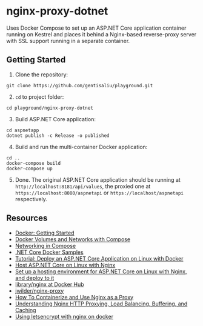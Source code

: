# nginx-proxy-dotnet

Uses Docker Compose to set up an ASP.NET Core application container running on Kestrel and places it behind a Nginx-based reverse-proxy server with SSL support running in a separate container.

## Getting Started

1. Clone the repository:

```
git clone https://github.com/gentisaliu/playground.git
```

2. `cd` to project folder:

```
cd playground/nginx-proxy-dotnet
```

3. Build ASP.NET Core application:

```
cd aspnetapp
dotnet publish -c Release -o published
```

4. Build and run the multi-container Docker application:

```
cd ..
docker-compose build
docker-compose up
```

5. Done. The original ASP.NET Core application should be running at `http://localhost:8181/api/values`, the proxied one at `https://localhost:8080/aspnetapi` or `https://localhost/aspnetapi` respectively.

## Resources

- [Docker: Getting Started](https://docs.docker.com/get-started/)
- [Docker Volumes and Networks with Compose](https://www.linux.com/learn/docker-volumes-and-networks-compose)
- [Networking in Compose](https://docs.docker.com/compose/networking)
- [.NET Core Docker Samples](https://github.com/dotnet/dotnet-docker-samples)
- [Tutorial: Deploy an ASP.NET Core Application on Linux with Docker](https://stormpath.com/blog/tutorial-deploy-asp-net-core-on-linux-with-docker)
- [Host ASP.NET Core on Linux with Nginx](https://docs.microsoft.com/en-us/aspnet/core/publishing/linuxproduction)
- [Set up a hosting environment for ASP.NET Core on Linux with Nginx, and deploy to it](https://docs.microsoft.com/en-us/aspnet/core/publishing/linuxproduction)
- [library/nginx at Docker Hub](https://hub.docker.com/_/nginx/)
- [jwilder/nginx-proxy](https://github.com/jwilder/nginx-proxy)
- [How To Containerize and Use Nginx as a Proxy](https://www.digitalocean.com/community/tutorials/docker-explained-how-to-containerize-and-use-nginx-as-a-proxy)
- [Understanding Nginx HTTP Proxying, Load Balancing, Buffering, and Caching](https://www.digitalocean.com/community/tutorials/understanding-nginx-http-proxying-load-balancing-buffering-and-caching)
- [Using letsencrypt with nginx on docker](http://blog.nbellocam.me/2016/03/10/letsencrypt-and-nginx-on-docker)